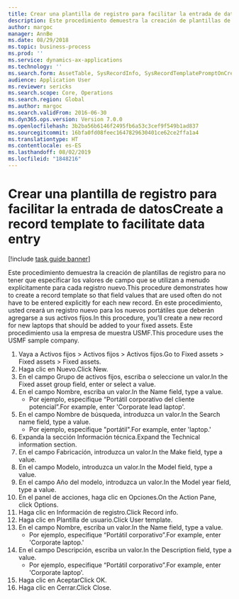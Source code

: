 ```yaml
---
title: Crear una plantilla de registro para facilitar la entrada de datos
description: Este procedimiento demuestra la creación de plantillas de registro para no tener que especificar los valores de campo que se utilizan a menudo explícitamente para cada registro nuevo.
author: margoc
manager: AnnBe
ms.date: 08/29/2018
ms.topic: business-process
ms.prod: ''
ms.service: dynamics-ax-applications
ms.technology: ''
ms.search.form: AssetTable, SysRecordInfo, SysRecordTemplatePromptOnCreate
audience: Application User
ms.reviewer: sericks
ms.search.scope: Core, Operations
ms.search.region: Global
ms.author: margoc
ms.search.validFrom: 2016-06-30
ms.dyn365.ops.version: Version 7.0.0
ms.openlocfilehash: 3b2ba56b6146f2495fb6a53c3cef9f549b1ad837
ms.sourcegitcommit: 16bfa0fd08feec1647829630401ce62ce2ffa1a4
ms.translationtype: HT
ms.contentlocale: es-ES
ms.lasthandoff: 08/02/2019
ms.locfileid: "1848216"
---
```

# <a name="create-a-record-template-to-facilitate-data-entry"></a><span data-ttu-id="c044b-103">Crear una plantilla de registro para facilitar la entrada de datos</span><span class="sxs-lookup"><span data-stu-id="c044b-103">Create a record template to facilitate data entry</span></span>

[!include [task guide banner](../../includes/task-guide-banner.md)]

<span data-ttu-id="c044b-104">Este procedimiento demuestra la creación de plantillas de registro para no tener que especificar los valores de campo que se utilizan a menudo explícitamente para cada registro nuevo.</span><span class="sxs-lookup"><span data-stu-id="c044b-104">This procedure demonstrates how to create a record template so that field values that are used often do not have to be entered explicitly for each new record.</span></span> <span data-ttu-id="c044b-105">En este procedimiento, usted creará un registro nuevo para los nuevos portátiles que deberán agregarse a sus activos fijos.</span><span class="sxs-lookup"><span data-stu-id="c044b-105">In this procedure, you’ll create a new record for new laptops that should be added to your fixed assets.</span></span> <span data-ttu-id="c044b-106">Este procedimiento usa la empresa de muestra USMF.</span><span class="sxs-lookup"><span data-stu-id="c044b-106">This procedure uses the USMF sample company.</span></span>

1. <span data-ttu-id="c044b-107">Vaya a Activos fijos > Activos fijos > Activos fijos.</span><span class="sxs-lookup"><span data-stu-id="c044b-107">Go to Fixed assets > Fixed assets > Fixed assets.</span></span>
2. <span data-ttu-id="c044b-108">Haga clic en Nuevo.</span><span class="sxs-lookup"><span data-stu-id="c044b-108">Click New.</span></span>
3. <span data-ttu-id="c044b-109">En el campo Grupo de activos fijos, escriba o seleccione un valor.</span><span class="sxs-lookup"><span data-stu-id="c044b-109">In the Fixed asset group field, enter or select a value.</span></span>
4. <span data-ttu-id="c044b-110">En el campo Nombre, escriba un valor.</span><span class="sxs-lookup"><span data-stu-id="c044b-110">In the Name field, type a value.</span></span>
    * <span data-ttu-id="c044b-111">Por ejemplo, especifique “Portátil corporativo del cliente potencial”.</span><span class="sxs-lookup"><span data-stu-id="c044b-111">For example, enter 'Corporate lead laptop'.</span></span>  
5. <span data-ttu-id="c044b-112">En el campo Nombre de búsqueda, introduzca un valor.</span><span class="sxs-lookup"><span data-stu-id="c044b-112">In the Search name field, type a value.</span></span>
    * <span data-ttu-id="c044b-113">Por ejemplo, especifique "portátil".</span><span class="sxs-lookup"><span data-stu-id="c044b-113">For example, enter 'laptop.'</span></span>  
6. <span data-ttu-id="c044b-114">Expanda la sección Información técnica.</span><span class="sxs-lookup"><span data-stu-id="c044b-114">Expand the Technical information section.</span></span>
7. <span data-ttu-id="c044b-115">En el campo Fabricación, introduzca un valor.</span><span class="sxs-lookup"><span data-stu-id="c044b-115">In the Make field, type a value.</span></span>
8. <span data-ttu-id="c044b-116">En el campo Modelo, introduzca un valor.</span><span class="sxs-lookup"><span data-stu-id="c044b-116">In the Model field, type a value.</span></span>
9. <span data-ttu-id="c044b-117">En el campo Año del modelo, introduzca un valor.</span><span class="sxs-lookup"><span data-stu-id="c044b-117">In the Model year field, type a value.</span></span>
10. <span data-ttu-id="c044b-118">En el panel de acciones, haga clic en Opciones.</span><span class="sxs-lookup"><span data-stu-id="c044b-118">On the Action Pane, click Options.</span></span>
11. <span data-ttu-id="c044b-119">Haga clic en Información de registro.</span><span class="sxs-lookup"><span data-stu-id="c044b-119">Click Record info.</span></span>
12. <span data-ttu-id="c044b-120">Haga clic en Plantilla de usuario.</span><span class="sxs-lookup"><span data-stu-id="c044b-120">Click User template.</span></span>
13. <span data-ttu-id="c044b-121">En el campo Nombre, escriba un valor.</span><span class="sxs-lookup"><span data-stu-id="c044b-121">In the Name field, type a value.</span></span>
    * <span data-ttu-id="c044b-122">Por ejemplo, especifique “Portátil corporativo”.</span><span class="sxs-lookup"><span data-stu-id="c044b-122">For example, enter 'Corporate laptop.'</span></span>  
14. <span data-ttu-id="c044b-123">En el campo Descripción, escriba un valor.</span><span class="sxs-lookup"><span data-stu-id="c044b-123">In the Description field, type a value.</span></span>
    * <span data-ttu-id="c044b-124">Por ejemplo, especifique “Portátil corporativo”.</span><span class="sxs-lookup"><span data-stu-id="c044b-124">For example, enter 'Corporate laptop'.</span></span>  
15. <span data-ttu-id="c044b-125">Haga clic en Aceptar</span><span class="sxs-lookup"><span data-stu-id="c044b-125">Click OK.</span></span>
16. <span data-ttu-id="c044b-126">Haga clic en Cerrar.</span><span class="sxs-lookup"><span data-stu-id="c044b-126">Click Close.</span></span>


